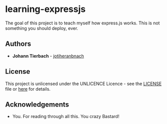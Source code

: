 # learning-expressjs
The goal of this project is to teach myself how express.js works. This is not something you should deploy, ever.

## Authors

* **Johann Tierbach** - [jotiheranbnach](https://github.com/jotiheranbnach)

## License

This project is unlicensed under the UNLICENCE Licence - see the [LICENSE](./LICENSE) file or
[here](https://unlicense.org) for details.

## Acknowledgements

* You. For reading through all this. You crazy Bastard!
